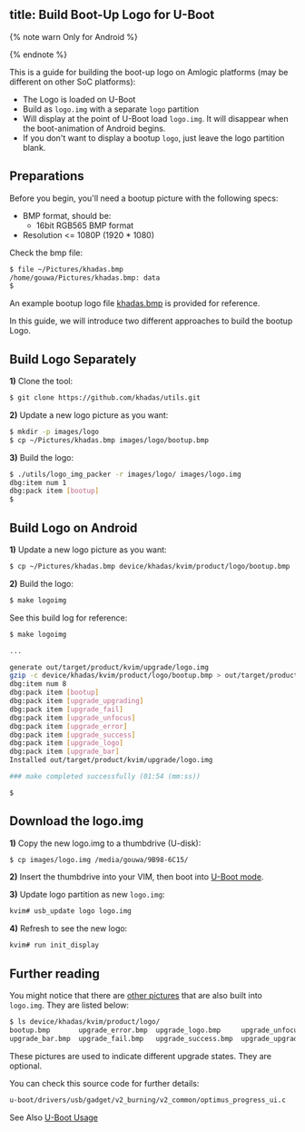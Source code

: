 title: Build Boot-Up Logo for U-Boot
---

{% note warn Only for Android %}

{% endnote %}

This is a guide for building the boot-up logo on Amlogic platforms (may be different on other SoC platforms):

* The Logo is loaded on U-Boot
* Build as `logo.img` with a separate `logo` partition
* Will display at the point of U-Boot load `logo.img`. It will disappear when the boot-animation of Android begins.
* If you don't want to display a bootup `logo`, just leave the logo partition blank.

## Preparations
Before you begin, you'll need a bootup picture with the following specs:

* BMP format, should be:
  * 16bit RGB565 BMP format
* Resolution <= 1080P (1920 * 1080)

Check the bmp file:
```sh
$ file ~/Pictures/khadas.bmp 
/home/gouwa/Pictures/khadas.bmp: data
$
```
An example bootup logo file [khadas.bmp](http://www.mediafire.com/file/xoobk7gc3t5bo00/khadas.bmp) is provided for reference.

In this guide, we will introduce two different approaches to build the bootup Logo.

## Build Logo Separately
**1)** Clone the tool:
```sh
$ git clone https://github.com/khadas/utils.git
```

**2)** Update a new logo picture as you want:
```sh
$ mkdir -p images/logo
$ cp ~/Pictures/khadas.bmp images/logo/bootup.bmp
```
**3)** Build the logo:
```sh
$ ./utils/logo_img_packer -r images/logo/ images/logo.img 
dbg:item num 1
dbg:pack item [bootup]
$ 
```

## Build Logo on Android
**1)** Update a new logo picture as you want:
```sh
$ cp ~/Pictures/khadas.bmp device/khadas/kvim/product/logo/bootup.bmp
```

**2)** Build the logo:
```sh
$ make logoimg
```

See this build log for reference:
```sh
$ make logoimg

...

generate out/target/product/kvim/upgrade/logo.img
gzip -c device/khadas/kvim/product/logo/bootup.bmp > out/target/product/kvim/upgrade/logo/bootup.bmp
dbg:item num 8
dbg:pack item [bootup]
dbg:pack item [upgrade_upgrading]
dbg:pack item [upgrade_fail]
dbg:pack item [upgrade_unfocus]
dbg:pack item [upgrade_error]
dbg:pack item [upgrade_success]
dbg:pack item [upgrade_logo]
dbg:pack item [upgrade_bar]
Installed out/target/product/kvim/upgrade/logo.img

### make completed successfully (01:54 (mm:ss))

$
```

## Download the logo.img
**1)** Copy the new logo.img to a thumbdrive (U-disk):
```sh
$ cp images/logo.img /media/gouwa/9B98-6C15/
```

**2)** Insert the thumbdrive into your VIM, then boot into [U-Boot mode](/linux/vim1/SetupSerialTool.html).

**3)** Update logo partition as new `logo.img`:
```sh
kvim# usb_update logo logo.img
```

**4)** Refresh to see the new logo:
```sh
kvim# run init_display
```

## Further reading
You might notice that there are [other pictures](https://github.com/khadas/android_device_khadas/tree/Vim/kvim/product/logo) that are also built into `logo.img`. They are listed below:

```sh
$ ls device/khadas/kvim/product/logo/
bootup.bmp       upgrade_error.bmp  upgrade_logo.bmp     upgrade_unfocus.bmp
upgrade_bar.bmp  upgrade_fail.bmp   upgrade_success.bmp  upgrade_upgrading.bmp
```
These pictures are used to indicate different upgrade states. They are optional.

You can check this source code for further details:

```sh
u-boot/drivers/usb/gadget/v2_burning/v2_common/optimus_progress_ui.c
```

See Also
[U-Boot Usage](/linux/vim1/UBootUsage.html)
